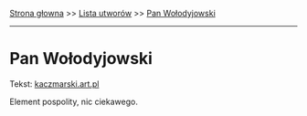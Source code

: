 [Strona głowna](../index.md) >> [Lista utworów](../list.md) >> [Pan Wołodyjowski](401.md)

---

# Pan Wołodyjowski

Tekst: [kaczmarski.art.pl](https://www.kaczmarski.art.pl/tworczosc/wiersze/pan-wolodyjowski/)

Element pospolity, nic ciekawego.